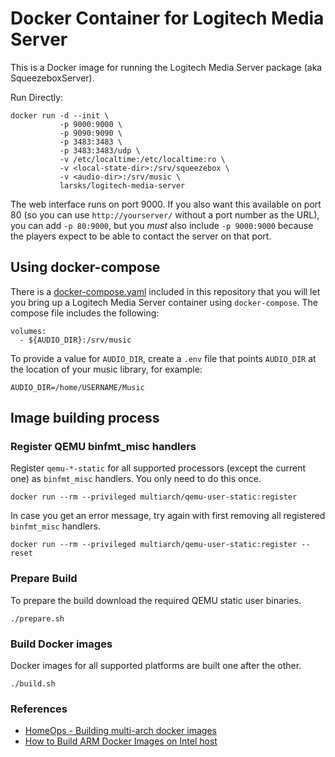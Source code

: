 # Docker Container for Logitech Media Server

This is a Docker image for running the Logitech Media Server package
(aka SqueezeboxServer).

Run Directly:

    docker run -d --init \
               -p 9000:9000 \
               -p 9090:9090 \
               -p 3483:3483 \
               -p 3483:3483/udp \
               -v /etc/localtime:/etc/localtime:ro \
               -v <local-state-dir>:/srv/squeezebox \
               -v <audio-dir>:/srv/music \
               larsks/logitech-media-server


The web interface runs on port 9000.  If you also want this available
on port 80 (so you can use `http://yourserver/` without a port number
as the URL), you can add `-p 80:9000`, but you *must* also include `-p
9000:9000` because the players expect to be able to contact the server
on that port.

## Using docker-compose

There is a [docker-compose.yaml][] included in this repository that
you will let you bring up a Logitech Media Server container using
`docker-compose`.  The compose file includes the following:

    volumes:
      - ${AUDIO_DIR}:/srv/music

To provide a value for `AUDIO_DIR`, create a `.env`
file that points `AUDIO_DIR` at the location of your music library,
for example:

    AUDIO_DIR=/home/USERNAME/Music

[docker-compose.yaml]: docker-compose.yaml

## Image building process

### Register QEMU binfmt_misc handlers

Register `qemu-*-static` for all supported processors (except the current one) as `binfmt_misc` handlers. You only need to do this once.

```
docker run --rm --privileged multiarch/qemu-user-static:register
```

In case you get an error message, try again with first removing all registered `binfmt_misc` handlers.

```
docker run --rm --privileged multiarch/qemu-user-static:register --reset
```

### Prepare Build
To prepare the build download the required QEMU static user binaries.

```
./prepare.sh
```

### Build Docker images
Docker images for all supported platforms are built one after the other.

```
./build.sh
```

### References
- [HomeOps - Building multi-arch docker images](https://lobradov.github.io/Building-docker-multiarch-images/)
- [How to Build ARM Docker Images on Intel host](http://www.hotblackrobotics.com/en/blog/2018/01/22/docker-images-arm/)